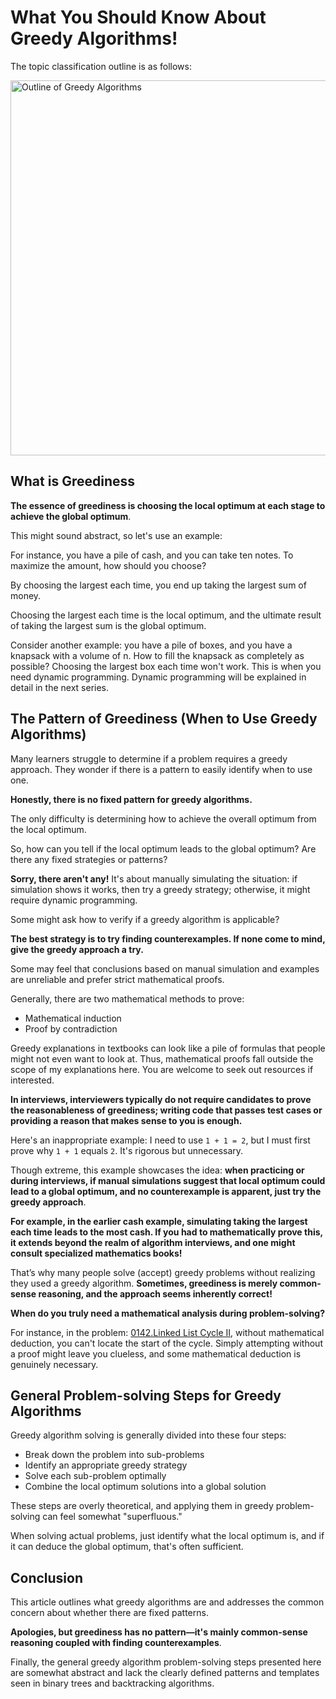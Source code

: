 # What You Should Know About Greedy Algorithms!

The topic classification outline is as follows:

<img src='https://file1.kamacoder.com/i/algo/20210917104315.png' width=600 alt='Outline of Greedy Algorithms'> </img></div>

## What is Greediness

**The essence of greediness is choosing the local optimum at each stage to achieve the global optimum**.

This might sound abstract, so let's use an example:

For instance, you have a pile of cash, and you can take ten notes. To maximize the amount, how should you choose?

By choosing the largest each time, you end up taking the largest sum of money.

Choosing the largest each time is the local optimum, and the ultimate result of taking the largest sum is the global optimum.

Consider another example: you have a pile of boxes, and you have a knapsack with a volume of n. How to fill the knapsack as completely as possible? Choosing the largest box each time won't work. This is when you need dynamic programming. Dynamic programming will be explained in detail in the next series.

## The Pattern of Greediness (When to Use Greedy Algorithms)

Many learners struggle to determine if a problem requires a greedy approach. They wonder if there is a pattern to easily identify when to use one.

**Honestly, there is no fixed pattern for greedy algorithms.**

The only difficulty is determining how to achieve the overall optimum from the local optimum.

So, how can you tell if the local optimum leads to the global optimum? Are there any fixed strategies or patterns?

**Sorry, there aren't any!** It's about manually simulating the situation: if simulation shows it works, then try a greedy strategy; otherwise, it might require dynamic programming.

Some might ask how to verify if a greedy algorithm is applicable?

**The best strategy is to try finding counterexamples. If none come to mind, give the greedy approach a try.**

Some may feel that conclusions based on manual simulation and examples are unreliable and prefer strict mathematical proofs.

Generally, there are two mathematical methods to prove:

* Mathematical induction
* Proof by contradiction

Greedy explanations in textbooks can look like a pile of formulas that people might not even want to look at. Thus, mathematical proofs fall outside the scope of my explanations here. You are welcome to seek out resources if interested.

**In interviews, interviewers typically do not require candidates to prove the reasonableness of greediness; writing code that passes test cases or providing a reason that makes sense to you is enough.**

Here's an inappropriate example: I need to use `1 + 1 = 2`, but I must first prove why `1 + 1` equals `2`. It's rigorous but unnecessary.

Though extreme, this example showcases the idea: **when practicing or during interviews, if manual simulations suggest that local optimum could lead to a global optimum, and no counterexample is apparent, just try the greedy approach**.

**For example, in the earlier cash example, simulating taking the largest each time leads to the most cash. If you had to mathematically prove this, it extends beyond the realm of algorithm interviews, and one might consult specialized mathematics books!**

That’s why many people solve (accept) greedy problems without realizing they used a greedy algorithm. **Sometimes, greediness is merely common-sense reasoning, and the approach seems inherently correct!**

**When do you truly need a mathematical analysis during problem-solving?**

For instance, in the problem: [0142.Linked List Cycle II](https://keetcoder.com/problems/0142.linked-list-cycle-ii.html), without mathematical deduction, you can't locate the start of the cycle. Simply attempting without a proof might leave you clueless, and some mathematical deduction is genuinely necessary.

## General Problem-solving Steps for Greedy Algorithms

Greedy algorithm solving is generally divided into these four steps:

* Break down the problem into sub-problems
* Identify an appropriate greedy strategy
* Solve each sub-problem optimally
* Combine the local optimum solutions into a global solution

These steps are overly theoretical, and applying them in greedy problem-solving can feel somewhat "superfluous."  

When solving actual problems, just identify what the local optimum is, and if it can deduce the global optimum, that's often sufficient.

## Conclusion

This article outlines what greedy algorithms are and addresses the common concern about whether there are fixed patterns.

**Apologies, but greediness has no pattern—it's mainly common-sense reasoning coupled with finding counterexamples**.

Finally, the general greedy algorithm problem-solving steps presented here are somewhat abstract and lack the clearly defined patterns and templates seen in binary trees and backtracking algorithms.